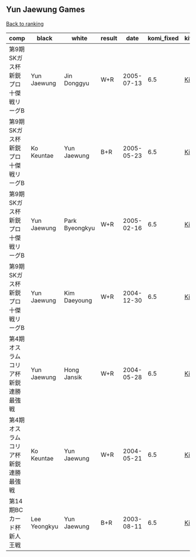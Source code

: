 ## Yun Jaewung Games

[Back to ranking](../../index.md)




| **comp** | **black** | **white** | **result** | **date** | **komi_fixed** | **kifu** | 
| --- | --- | --- | --- | --- | --- | --- |
| 第9期SKガス杯新鋭プロ十傑戦リーグB | Yun Jaewung | Jin Donggyu | W+R | 2005-07-13 | 6.5 | [Kifu](https://kifudepot.net/kifucontents.php?id=GDYbLo9RVAw%2BVvq0UxwZyg%3D%3D) | 
| 第9期SKガス杯新鋭プロ十傑戦リーグB | Ko Keuntae | Yun Jaewung | B+R | 2005-05-23 | 6.5 | [Kifu](https://kifudepot.net/kifucontents.php?id=L7F9%2FcgdLW5gfkg%2Fl2xuBg%3D%3D) | 
| 第9期SKガス杯新鋭プロ十傑戦リーグB | Yun Jaewung | Park Byeongkyu | W+R | 2005-02-16 | 6.5 | [Kifu](https://kifudepot.net/kifucontents.php?id=bOa7wVjiTCrDK9C%2F%2Bvv6cg%3D%3D) | 
| 第9期SKガス杯新鋭プロ十傑戦リーグB | Yun Jaewung | Kim Daeyoung | W+R | 2004-12-30 | 6.5 | [Kifu](https://kifudepot.net/kifucontents.php?id=Hg%2BmA4c8k7V0OQ7oVLXdbw%3D%3D) | 
| 第4期オスラムコリア杯新鋭連勝最強戦 | Yun Jaewung | Hong Jansik | W+R | 2004-05-28 | 6.5 | [Kifu](https://kifudepot.net/kifucontents.php?id=X5HzYmOUI14GAPbvhBCCsg%3D%3D) | 
| 第4期オスラムコリア杯新鋭連勝最強戦 | Ko Keuntae | Yun Jaewung | W+R | 2004-05-21 | 6.5 | [Kifu](https://kifudepot.net/kifucontents.php?id=P73%2B0WQ%2FhMD6dq7YPqIW%2BQ%3D%3D) | 
| 第14期BCカード杯新人王戦 | Lee Yeongkyu | Yun Jaewung | B+R | 2003-08-11 | 6.5 | [Kifu](https://kifudepot.net/kifucontents.php?id=%2BKBAa8QBa6Rrk23IU1O60A%3D%3D) |




